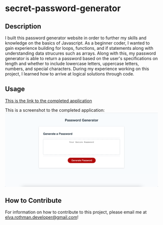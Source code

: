 # secret-password-generator

## Description

I built this password generator website in order to further my skills and knowledge on the basics of Javascript. As a beginner coder, I wanted to gain experience building for loops, functions, and if statements along with understanding data strucures such as arrays. Along with this, my password generator is able to return a password based on the user's specifications on length and whether to include lowercase letters, uppercase letters, numbers, and special characters. During my experience working on this project, I learned how to arrive at logical solutions through code. 


## Usage

[This is the link to the completed application](https://erothman1.github.io/secret-password-generator/)

This is a screenshot to the completed application:
![Secret Password Generator](./images/password-generator-screenshot.png)

## How to Contribute

For information on how to contribute to this project, please email me at elva.rothman.developer@gmail.com!

